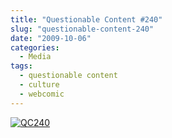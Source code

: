 ```yaml
---
title: "Questionable Content #240"
slug: "questionable-content-240"
date: "2009-10-06"
categories:
  - Media
tags:
  - questionable content
  - culture
  - webcomic
---
```


[![QC240](/img/2009/qc240.png)](http://www.questionablecontent.net/view.php?comic=240)
